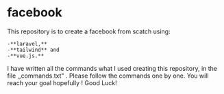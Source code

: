 # facebook 
This repository is to create a facebook from scatch using:

    -**laravel,** 
    -**tailwind** and 
    -**vue.js.**   
I have written all the commands what I used creating this repository, in the file ,,commands.txt" . Please follow the commands one by one. You will reach your goal hopefully ! 
Good Luck!  